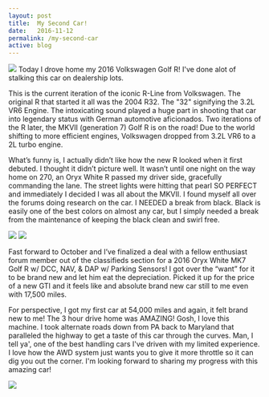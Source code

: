 ```yaml
---
layout: post
title:  My Second Car!
date:   2016-11-12
permalink: /my-second-car 
active: blog
---
```


[<img class="img" src="{{site.baseurl}}/img/secondcar.jpg">](https://www.flickr.com/photos/126777131@N04/30272250853/in/dateposted-public/)
Today I drove home my 2016 Volkswagen Golf R! I've done alot of stalking this car on dealership lots. 

This is the current iteration of the iconic R-Line from Volkswagen. The original R that started it all was the 2004 R32. The "32" signifying the 3.2L VR6 Engine. The intoxicating sound played a huge part in shooting that car into legendary status with German automotive aficionados. Two iterations of the R later, the MKVII (generation 7) Golf R is on the road! Due to the world shifting to more efficient engines, Volkswagen dropped from 3.2L VR6 to a 2L turbo engine. 

What’s funny is, I actually didn’t like how the new R looked when it first debuted. I thought it didn’t picture well. It wasn’t until one night on the way home on 270, an Oryx White R passed my driver side, gracefully commanding the lane. The street lights were hitting that pearl SO PERFECT and immediately I decided I was all about the MKVII. I found myself all over the forums doing research on the car. I NEEDED a break from black. Black is easily one of the best colors on almost any car, but I simply needed a break from the maintenance of keeping the black clean and swirl free.  

[<img class="img" src="https://farm6.staticflickr.com/5681/30174698354_d6a3d1cf81_c.jpg">](https://www.flickr.com/photos/126777131@N04/30174698354/in/dateposted-public/)
[<img class="img" src="https://farm1.staticflickr.com/342/31758559581_5d1c040c4f_b.jpg">](https://www.flickr.com/photos/126777131@N04/31758559581/in/dateposted-public/)

Fast forward to October and I’ve finalized a deal with a fellow enthusiast forum member out of the classifieds section for a 2016 Oryx White MK7 Golf R w/ DCC, NAV, & DAP w/ Parking Sensors! I got over the “want” for it to be brand new and let him eat the depreciation. Picked it up for the price of a new GTI and it feels like and absolute brand new car still to me even with 17,500 miles. 

For perspective, I got my first car at 54,000 miles and again, it felt brand new to me! The 3 hour drive home was AMAZING!  Gosh, I love this machine. I took alternate roads down from PA back to Maryland that paralleled the highway to get a taste of this car through the curves. Man, I tell ya', one of the best handling cars I've driven with my limited experience. I love how the AWD system just wants you to give it more throttle so it can dig you out the corner. I'm looking forward to sharing my progress with this amazing car! 

[<img class="img" src="https://farm1.staticflickr.com/631/31758559971_3c4d287ffd_b.jpg">](https://www.flickr.com/photos/126777131@N04/31758559971/in/dateposted-public/)



